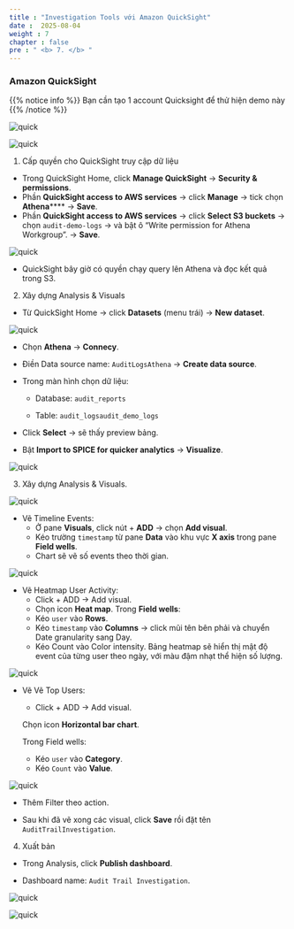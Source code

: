 ```yaml
---
title : "Investigation Tools với Amazon QuickSight"
date :  2025-08-04
weight : 7 
chapter : false
pre : " <b> 7. </b> "
---
```

### Amazon QuickSight
{{% notice info %}}
Bạn cần tạo 1 account Quicksight để thử hiện demo này 
{{% /notice %}}

![quick](/images/7.quick/001.png)

![quick](/images/7.quick/003.png)

1. Cấp quyền cho QuickSight truy cập dữ liệu

+ Trong QuickSight Home, click **Manage QuickSight** → **Security & permissions**.
+ Phần **QuickSight access to AWS services** → click **Manage** → tick chọn **Athena****** → **Save**.
+ Phần **QuickSight access to AWS services** → click **Select S3 buckets** → chọn `audit-demo-logs` -> và bật ô “Write permission for Athena Workgroup”. -> **Save**.

![quick](/images/7.quick/002.png)

+ QuickSight bây giờ có quyền chạy query lên Athena và đọc kết quả trong S3.

2. Xây dựng Analysis & Visuals

- Từ QuickSight Home → click **Datasets** (menu trái) → **New dataset**.

![quick](/images/7.quick/004.png)

- Chọn **Athena** → **Connecy**.

- Điền Data source name: `AuditLogsAthena` → **Create data source**.

- Trong màn hình chọn dữ liệu:

    + Database: `audit_reports`

    + Table: `audit_logsaudit_demo_logs`

- Click **Select** → sẽ thấy preview bảng.

- Bật **Import to SPICE for quicker analytics** → **Visualize**.

![quick](/images/7.quick/005.png)

3. Xây dựng Analysis & Visuals.

![quick](/images/7.quick/006.png)

- Vẽ Timeline Events:
    + Ở pane **Visuals**, click nút + **ADD** → chọn **Add visual**.
    + Kéo trường `timestamp` từ pane **Data** vào khu vực **X axis** trong pane **Field wells**.
    + Chart sẽ vẽ số events theo thời gian.

![quick](/images/7.quick/007.png)

- Vẽ Heatmap User Activity:
    + Click + ADD → Add visual.
    + Chọn icon **Heat map**.
    Trong **Field wells**:
    + Kéo `user` vào **Rows**.
    + Kéo `timestamp` vào **Columns** → click mũi tên bên phải và chuyển Date granularity sang Day.
    + Kéo Count vào Color intensity.
    Bảng heatmap sẽ hiển thị mật độ event của từng user theo ngày, với màu đậm nhạt thể hiện số lượng.

![quick](/images/7.quick/008.png)

- Vẽ Vẽ Top Users:
    + Click + ADD → Add visual.

    Chọn icon **Horizontal bar chart**.

    Trong Field wells:
    + Kéo `user` vào **Category**.
    + Kéo `Count` vào **Value**.

![quick](/images/7.quick/009.png)

- Thêm Filter theo action.

- Sau khi đã vẽ xong các visual, click **Save** rồi đặt tên `AuditTrailInvestigation`.

4. Xuất bản 

- Trong Analysis, click **Publish dashboard**.

- Dashboard name: `Audit Trail Investigation`.

![quick](/images/7.quick/010.png)

![quick](/images/7.quick/011.png)











